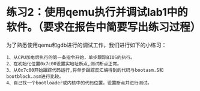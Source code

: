 # 练习2：使用qemu执行并调试lab1中的软件。（要求在报告中简要写出练习过程）
为了熟悉使用qemu和gdb进行的调试工作，我们进行如下的小练习：

    1、从CPU加电后执行的第一条指令开始，单步跟踪BIOS的执行。
    2、在初始化位置0x7c00设置实地址断点,测试断点正常。
    3、从0x7c00开始跟踪代码运行,将单步跟踪反汇编得到的代码与bootasm.S和 bootblock.asm进行比较。
    4、自己找一个bootloader或内核中的代码位置，设置断点并进行测试。
